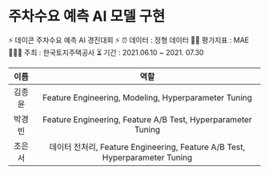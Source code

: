 # 주차수요 예측 AI 모델 구현

⚡️ 데이콘 주차수요 예측 AI 경진대회 ⚡️
⏰ 데이터 : 정형 데이터
✍🏻 평가지표 : MAE
🙋🏻‍♀️ 주최 : 한국토지주택공사
⏳ 기간 : 2021.06.10 ~ 2021. 07.30

|이름|역할|
|:---:|:---:|
|김종윤|Feature Engineering, Modeling, Hyperparameter Tuning|
|박경빈|Feature Engineering, Feature A/B Test, Hyperparameter Tuning|
|조은서|데이터 전처리, Feature Engineering, Feature A/B Test, Hyperparameter Tuning|
